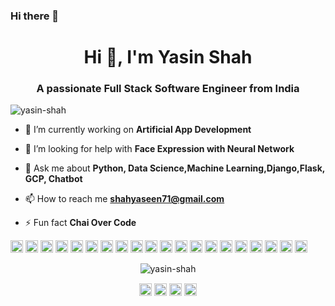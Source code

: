 ### Hi there 👋

<!--
**Yasin-Shah/Yasin-Shah** is a ✨ _special_ ✨ repository because its `README.md` (this file) appears on your GitHub profile.

Here are some ideas to get you started:

- 🔭 I’m currently working as Full Stack Software Engineer
- 🌱 I’m currently looking for build something new
- 👯 I’m looking to collaborate on more opersource projects in Machine Learning
- 🤔 I’m looking for help other in tech stack
- 💬 Ask me about ..
- 📫 How to reach me: ...
- 😄 Pronouns: ...
- ⚡ Fun fact: ...
-->
<h1 align="center">Hi 👋, I'm Yasin Shah</h1>
<h3 align="center">A passionate Full Stack Software Engineer from India</h3>
<p align="left"> <img src="https://komarev.com/ghpvc/?username=yasin-shah" alt="yasin-shah" /> </p>

- 🔭 I’m currently working on **Artificial App Development**

- 🤔 I’m looking for help with **Face Expression with Neural Network**

- 💬 Ask me about **Python, Data Science,Machine Learning,Django,Flask, GCP, Chatbot**

- 📫 How to reach me **shahyaseen71@gmail.com**

- ⚡ Fun fact **Chai Over Code**

<p align="left"><img src="https://konpa.github.io/devicon/devicon.git/icons/vuejs/vuejs-original-wordmark.svg" alt="vuejs" width="20" height="20"/> <img src="https://konpa.github.io/devicon/devicon.git/icons/react/react-original-wordmark.svg" alt="react" width="20" height="20"/> <img src="https://konpa.github.io/devicon/devicon.git/icons/angularjs/angularjs-original.svg" alt="angularjs" width="20" height="20"/> <img src="https://konpa.github.io/devicon/devicon.git/icons/amazonwebservices/amazonwebservices-original-wordmark.svg" alt="aws" width="20" height="20"/> <img src="https://konpa.github.io/devicon/devicon.git/icons/android/android-original-wordmark.svg" alt="android" width="20" height="20"/> <img src="https://konpa.github.io/devicon/devicon.git/icons/c/c-original.svg" alt="c" width="20" height="20"/> <img src="https://konpa.github.io/devicon/devicon.git/icons/cplusplus/cplusplus-original.svg" alt="cplusplus" width="20" height="20"/> <img src="https://konpa.github.io/devicon/devicon.git/icons/css3/css3-original-wordmark.svg" alt="css3" width="20" height="20"/> <img src="https://konpa.github.io/devicon/devicon.git/icons/django/django-original.svg" alt="django" width="20" height="20"/> <img src="https://konpa.github.io/devicon/devicon.git/icons/docker/docker-original-wordmark.svg" alt="docker" width="20" height="20"/> <img src="https://konpa.github.io/devicon/devicon.git/icons/electron/electron-original.svg" alt="electron" width="20" height="20"/> <img src="https://konpa.github.io/devicon/devicon.git/icons/html5/html5-original-wordmark.svg" alt="html5" width="20" height="20"/> <img src="https://konpa.github.io/devicon/devicon.git/icons/java/java-original-wordmark.svg" alt="java" width="20" height="20"/> <img src="https://konpa.github.io/devicon/devicon.git/icons/javascript/javascript-original.svg" alt="javascript" width="20" height="20"/> <img src="https://konpa.github.io/devicon/devicon.git/icons/mongodb/mongodb-original-wordmark.svg" alt="mongodb" width="20" height="20"/> <img src="https://konpa.github.io/devicon/devicon.git/icons/mysql/mysql-original-wordmark.svg" alt="mysql" width="20" height="20"/> <img src="https://konpa.github.io/devicon/devicon.git/icons/nodejs/nodejs-original-wordmark.svg" alt="nodejs" width="20" height="20"/> <img src="https://konpa.github.io/devicon/devicon.git/icons/python/python-original-wordmark.svg" alt="python" width="20" height="20"/> <img src="https://konpa.github.io/devicon/devicon.git/icons/nginx/nginx-original.svg" alt="nginx" width="20" height="20"/> <img src="https://cdn.jsdelivr.net/npm/simple-icons@3.1.0/icons/flutter.svg" alt="flutter" width="20" height="20"/></p><p align="center"> <img src="https://github-readme-stats.vercel.app/api?username=yasin-shah&show_icons=true" alt="yasin-shah" /> </p>

<p align="center">
<a href="https://twitter.com/yasinshah9598" target="blank"><img align="center" src="https://cdn.jsdelivr.net/npm/simple-icons@3.0.1/icons/twitter.svg" alt="yasinshah9598" height="20" width="20" /></a>
<a href="https://linkedin.com/in/yasin-shah-139970141" target="blank"><img align="center" src="https://cdn.jsdelivr.net/npm/simple-icons@3.0.1/icons/linkedin.svg" alt="yasin-shah-139970141" height="20" width="20" /></a>
<a href="https://fb.com/yaseen.shah.9275439" target="blank"><img align="center" src="https://cdn.jsdelivr.net/npm/simple-icons@3.0.1/icons/facebook.svg" alt="yaseen.shah.9275439" height="20" width="20" /></a>
<a href="https://medium.com/@yasin_shah" target="blank"><img align="center" src="https://cdn.jsdelivr.net/npm/simple-icons@3.0.1/icons/medium.svg" alt="@yasin_shah" height="20" width="20" /></a>
</p>
